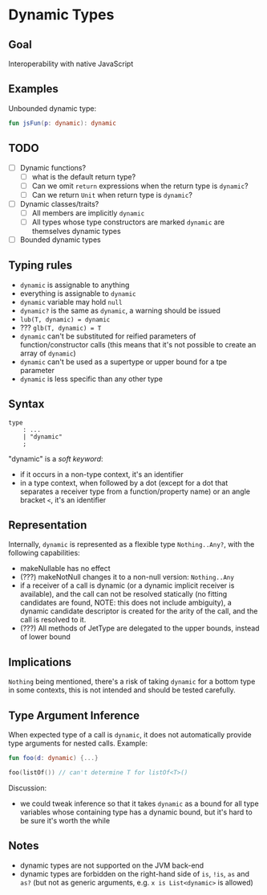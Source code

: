 # Dynamic Types

## Goal

Interoperability with native JavaScript

## Examples

Unbounded dynamic type:
``` kotlin
fun jsFun(p: dynamic): dynamic
```

## TODO

- [ ] Dynamic functions?
  - [ ] what is the default return type?
  - [ ] Can we omit `return` expressions when the return type is `dynamic`?
  - [ ] Can we return `Unit` when return type is `dynamic`?
- [ ] Dynamic classes/traits?
  - [ ] All members are implicitly `dynamic`
  - [ ] All types whose type constructors are marked `dynamic` are themselves dynamic types
- [ ] Bounded dynamic types

## Typing rules

- `dynamic` is assignable to anything
- everything is assignable to `dynamic`
- `dynamic` variable may hold `null`
- `dynamic?` is the same as `dynamic`, a warning should be issued
- `lub(T, dynamic) = dynamic`
- ??? `glb(T, dynamic) = T`
- `dynamic` can't be substituted for reified parameters of function/constructor calls (this means that it's not possible to create an array of `dynamic`)
- `dynamic` can't be used as a supertype or upper bound for a tpe parameter
- `dynamic` is less specific than any other type

## Syntax

```
type
    : ...
    | "dynamic"
    ;
```

"dynamic" is a *soft keyword*:
- if it occurs in a non-type context, it's an identifier
- in a type context, when followed by a dot (except for a dot that separates a receiver type from a function/property name) or an angle bracket `<`, it's an identifier

## Representation

Internally, `dynamic` is represented as a flexible type `Nothing..Any?`, with the following capabilities:
- makeNullable has no effect
- (???) makeNotNull changes it to a non-null version: `Nothing..Any`
- if a receiver of a call is dynamic (or a dynamic implicit receiver is available), and the call can not be resolved statically
  (no fitting candidates are found, NOTE: this does not include ambiguity), a dynamic candidate descriptor is created for the arity of the call,
  and the call is resolved to it.
- (???) All methods of JetType are delegated to the upper bounds, instead of lower bound

## Implications

`Nothing` being mentioned, there's a risk of taking `dynamic` for a bottom type in some contexts, this is not intended and should be tested carefully.

## Type Argument Inference

When expected type of a call is `dynamic`, it does not automatically provide type arguments for nested calls.
Example:

``` kotlin
fun foo(d: dynamic) {...}

foo(listOf()) // can't determine T for listOf<T>()
```

Discussion:
- we could tweak inference so that it takes `dynamic` as a bound for all type variables whose containing type has a dynamic bound,
but it's hard to be sure it's worth the while

## Notes

- dynamic types are not supported on the JVM back-end
- dynamic types are forbidden on the right-hand side of `is`, `!is`, `as` and `as?` (but not as generic arguments, e.g. `x is List<dynamic>` is allowed)
